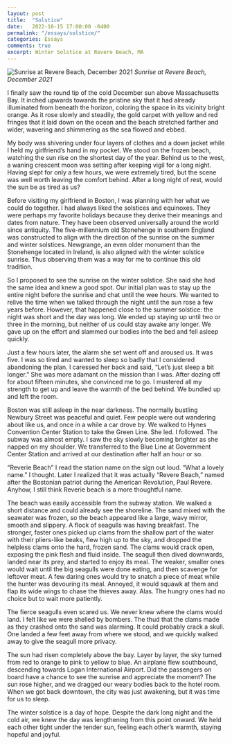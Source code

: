 ```yaml
---
layout: post
title:  "Solstice"
date:   2022-10-15 17:00:00 -0400
permalink: "/essays/solstice/"
categories: Essays
comments: true
excerpt: Winter Solstice at Revere Beach, MA 
---
```

![Sunrise at Revere Beach, December 2021](/assets/img/solstice.jpg)
*Sunrise at Revere Beach, December 2021*

I finally saw the round tip of the cold December sun above Massachusetts Bay. It inched upwards towards the pristine sky that it had already illuminated from beneath the horizon, coloring the space in its vicinity bright orange. As it rose slowly and steadily, the gold carpet with yellow and red fringes that it laid down on the ocean and the beach stretched farther and wider, wavering and shimmering as the sea flowed and ebbed. 

My body was shivering under four layers of clothes and a down jacket while I held my girlfriend’s hand in my pocket. We stood on the frozen beach, watching the sun rise on the shortest day of the year. Behind us to the west, a waning crescent moon was setting after keeping vigil for a long night. Having slept for only a few hours, we were extremely tired, but the scene was well worth leaving the comfort behind. After a long night of rest, would the sun be as tired as us?

Before visiting my girlfriend in Boston, I was planning with her what we could do together. I had always liked the solstices and equinoxes. They were perhaps my favorite holidays because they derive their meanings and dates from nature. They have been observed universally around the world since antiquity. The five-millennium old Stonehenge in southern England was constructed to align with the direction of the sunrise on the summer and winter solstices. Newgrange, an even older monument than the Stonehenge located in Ireland, is also aligned with the winter solstice sunrise. Thus observing them was a way for me to continue this old tradition. 

So I proposed to see the sunrise on the winter solstice. She said she had the same idea and knew a good spot. Our initial plan was to stay up the entire night before the sunrise and chat until the wee hours. We wanted to relive the time when we talked through the night until the sun rose a few years before. However, that happened close to the summer solstice: the night was short and the day was long. We ended up staying up until two or three in the morning, but neither of us could stay awake any longer. We gave up on the effort and slammed our bodies into the bed and fell asleep quickly. 

Just a few hours later, the alarm she set went off and aroused us. It was five. I was so tired and wanted to sleep so badly that I considered abandoning the plan. I caressed her back and said, “Let’s just sleep a bit longer.” She was more adamant on the mission than I was. After dozing off for about fifteen minutes, she convinced me to go. I mustered all my strength to get up and leave the warmth of the bed behind. We bundled up and left the room. 

Boston was still asleep in the near darkness. The normally bustling Newbury Street was peaceful and quiet. Few people were out wandering about like us, and once in a while a car drove by. We walked to Hynes Convention Center Station to take the Green Line. She led. I followed. The subway was almost empty. I saw the sky slowly becoming brighter as she napped on my shoulder. We transferred to the Blue Line at Government Center Station and arrived at our destination after half an hour or so. 

“Reverie Beach” I read the station name on the sign out loud. “What a lovely name.” I thought. Later I realized that it was actually “Revere Beach,” named after the Bostonian patriot during the American Revolution, Paul Revere. Anyhow, I still think Reverie beach is a more thoughtful name. 

The beach was easily accessible from the subway station. We walked a short distance and could already see the shoreline. The sand mixed with the seawater was frozen, so the beach appeared like a large, wavy mirror, smooth and slippery. A flock of seagulls was having breakfast. The stronger, faster ones picked up clams from the shallow part of the water with their pliers-like beaks, flew high up to the sky, and dropped the helpless clams onto the hard, frozen sand. The clams would crack open, exposing the pink flesh and fluid inside. The seagull then dived downwards, landed near its prey, and started to enjoy its meal. The weaker, smaller ones would wait until the big seagulls were done eating, and then scavenge for leftover meat. A few daring ones would try to snatch a piece of meat while the hunter was devouring its meal. Annoyed, it would squawk at them and flap its wide wings to chase the thieves away. Alas. The hungry ones had no choice but to wait more patiently. 

The fierce seagulls even scared us. We never knew where the clams would land. I felt like we were shelled by bombers. The thud that the clams made as they crashed onto the sand was alarming. It could probably crack a skull. One landed a few feet away from where we stood, and we quickly walked away to give the seagull more privacy. 

The sun had risen completely above the bay. Layer by layer, the sky turned from red to orange to pink to yellow to blue. An airplane flew southbound, descending towards Logan International Airport. Did the passengers on board have a chance to see the sunrise and appreciate the moment? The sun rose higher, and we dragged our weary bodies back to the hotel room. When we got back downtown, the city was just awakening, but it was time for us to sleep. 

The winter solstice is a day of hope. Despite the dark long night and the cold air, we knew the day was lengthening from this point onward. We held each other tight under the tender sun, feeling each other’s warmth, staying hopeful and joyful. 




